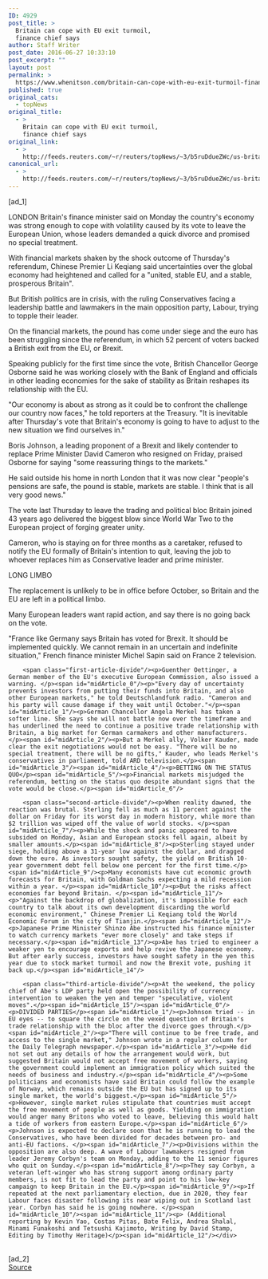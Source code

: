 ```yaml
---
ID: 4929
post_title: >
  Britain can cope with EU exit turmoil,
  finance chief says
author: Staff Writer
post_date: 2016-06-27 10:33:10
post_excerpt: ""
layout: post
permalink: >
  https://www.whenitson.com/britain-can-cope-with-eu-exit-turmoil-finance-chief-says/
published: true
original_cats:
  - topNews
original_title:
  - >
    Britain can cope with EU exit turmoil,
    finance chief says
original_link:
  - >
    http://feeds.reuters.com/~r/reuters/topNews/~3/b5ruDdueZWc/us-britain-eu-wrapup-idUSKCN0ZD14J
canonical_url:
  - >
    http://feeds.reuters.com/~r/reuters/topNews/~3/b5ruDdueZWc/us-britain-eu-wrapup-idUSKCN0ZD14J
---
```

 [ad_1]
<br><div id="articleText">
<span id="midArticle_start"/>

<span id="midArticle_0"/><span class="focusParagraph" readability="5"><p><span class="articleLocation">LONDON</span> Britain's finance minister said on Monday the country's economy was strong enough to cope with volatility caused by its vote to leave the European Union, whose leaders demanded a quick divorce and promised no special treatment.</p></span><span id="midArticle_1"/><p>With financial markets shaken by the shock outcome of Thursday's referendum, Chinese Premier Li Keqiang said uncertainties over the global economy had heightened and called for a "united, stable EU, and a stable, prosperous Britain".</p><span id="midArticle_2"/><p>But British politics are in crisis, with the ruling Conservatives facing a leadership battle and lawmakers in the main opposition party, Labour, trying to topple their leader. </p><span id="midArticle_3"/><p>On the financial markets, the pound has come under siege and the euro has been struggling since the referendum, in which 52 percent of voters backed a British exit from the EU, or Brexit.</p><span id="midArticle_4"/><p>Speaking publicly for the first time since the vote, British Chancellor George Osborne said he was working closely with the Bank of England and officials in other leading economies for the sake of stability as Britain reshapes its relationship with the EU.</p><span id="midArticle_5"/><p>"Our economy is about as strong as it could be to confront the challenge our country now faces," he told reporters at the Treasury. "It is inevitable after Thursday's vote that Britain's economy is going to have to adjust to the new situation we find ourselves in."</p><span id="midArticle_6"/><p>Boris Johnson, a leading proponent of a Brexit and likely contender to replace Prime Minister David Cameron who resigned on Friday, praised Osborne for saying "some reassuring things to the markets."</p><span id="midArticle_7"/><p>He said outside his home in north London that it was now clear "people's pensions are safe, the pound is stable, markets are stable. I think that is all very good news."</p><span id="midArticle_8"/><p>The vote last Thursday to leave the trading and political bloc Britain joined 43 years ago delivered the biggest blow since World War Two to the European project of forging greater unity.</p><span id="midArticle_9"/><p>Cameron, who is staying on for three months as a caretaker, refused to notify the EU formally of Britain's intention to quit, leaving the job to whoever replaces him as Conservative leader and prime minister.</p><span id="midArticle_10"/><span id="midArticle_11"/><p>LONG LIMBO</p><span id="midArticle_12"/><p>The replacement is unlikely to be in office before October, so Britain and the EU are left in a political limbo.</p><span id="midArticle_13"/><p>Many European leaders want rapid action, and say there is no going back on the vote.</p><span id="midArticle_14"/><p>"France like Germany says Britain has voted for Brexit. It should be implemented quickly. We cannot remain in an uncertain and indefinite situation," French finance minister Michel Sapin said on France 2 television.</p><span id="midArticle_15"/>
        
        <span class="first-article-divide"/><p>Guenther Oettinger, a German member of the EU's executive European Commission, also issued a warning. </p><span id="midArticle_0"/><p>"Every day of uncertainty prevents investors from putting their funds into Britain, and also other European markets," he told Deutschlandfunk radio. "Cameron and his party will cause damage if they wait until October."</p><span id="midArticle_1"/><p>German Chancellor Angela Merkel has taken a softer line. She says she will not battle now over the timeframe and has underlined the need to continue a positive trade relationship with Britain, a big market for German carmakers and other manufacturers.</p><span id="midArticle_2"/><p>But a Merkel ally, Volker Kauder, made clear the exit negotiations would not be easy. "There will be no special treatment, there will be no gifts," Kauder, who leads Merkel's conservatives in parliament, told ARD television.</p><span id="midArticle_3"/><span id="midArticle_4"/><p>BETTING ON THE STATUS QUO</p><span id="midArticle_5"/><p>Financial markets misjudged the referendum, betting on the status quo despite abundant signs that the vote would be close.</p><span id="midArticle_6"/>
        
        <span class="second-article-divide"/><p>When reality dawned, the reaction was brutal. Sterling fell as much as 11 percent against the dollar on Friday for its worst day in modern history, while more than $2 trillion was wiped off the value of world stocks. </p><span id="midArticle_7"/><p>While the shock and panic appeared to have subsided on Monday, Asian and European stocks fell again, albeit by smaller amounts.</p><span id="midArticle_8"/><p>Sterling stayed under siege, holding above a 31-year low against the dollar, and dragged down the euro. As investors sought safety, the yield on British 10-year government debt fell below one percent for the first time.</p><span id="midArticle_9"/><p>Many economists have cut economic growth forecasts for Britain, with Goldman Sachs expecting a mild recession within a year. </p><span id="midArticle_10"/><p>But the risks affect economies far beyond Britain. </p><span id="midArticle_11"/><p>"Against the backdrop of globalization, it's impossible for each country to talk about its own development discarding the world economic environment," Chinese Premier Li Keqiang told the World Economic Forum in the city of Tianjin.</p><span id="midArticle_12"/><p>Japanese Prime Minister Shinzo Abe instructed his finance minister to watch currency markets "ever more closely" and take steps if necessary.</p><span id="midArticle_13"/><p>Abe has tried to engineer a weaker yen to encourage exports and help revive the Japanese economy. But after early success, investors have sought safety in the yen this year due to stock market turmoil and now the Brexit vote, pushing it back up.</p><span id="midArticle_14"/>
        
        <span class="third-article-divide"/><p>At the weekend, the policy chief of Abe's LDP party held open the possibility of currency intervention to weaken the yen and temper "speculative, violent moves".</p><span id="midArticle_15"/><span id="midArticle_0"/><p>DIVIDED PARTIES</p><span id="midArticle_1"/><p>Johnson tried -- in EU eyes -- to square the circle on the vexed question of Britain's trade relationship with the bloc after the divorce goes through.</p><span id="midArticle_2"/><p>"There will continue to be free trade, and access to the single market," Johnson wrote in a regular column for the Daily Telegraph newspaper.</p><span id="midArticle_3"/><p>He did not set out any details of how the arrangement would work, but suggested Britain would not accept free movement of workers, saying the government could implement an immigration policy which suited the needs of business and industry.</p><span id="midArticle_4"/><p>Some politicians and economists have said Britain could follow the example of Norway, which remains outside the EU but has signed up to its single market, the world's biggest.</p><span id="midArticle_5"/><p>However, single market rules stipulate that countries must accept the free movement of people as well as goods. Yielding on immigration would anger many Britons who voted to leave, believing this would halt a tide of workers from eastern Europe.</p><span id="midArticle_6"/><p>Johnson is expected to declare soon that he is running to lead the Conservatives, who have been divided for decades between pro- and anti-EU factions. </p><span id="midArticle_7"/><p>Divisions within the opposition are also deep. A wave of Labour lawmakers resigned from leader Jeremy Corbyn's team on Monday, adding to the 11 senior figures who quit on Sunday.</p><span id="midArticle_8"/><p>They say Corbyn, a veteran left-winger who has strong support among ordinary party members, is not fit to lead the party and point to his low-key campaign to keep Britain in the EU.</p><span id="midArticle_9"/><p>If repeated at the next parliamentary election, due in 2020, they fear Labour faces disaster following its near wiping out in Scotland last year. Corbyn has said he is going nowhere. </p><span id="midArticle_10"/><span id="midArticle_11"/><p> (Additional reporting by Kevin Yao, Costas Pitas, Bate Felix, Andrea Shalal, Minami Funakoshi and Tetsushi Kajimoto, Writing by David Stamp, Editing by Timothy Heritage)</p><span id="midArticle_12"/></div>
<br>[ad_2]
<br><a href="http://feeds.reuters.com/~r/reuters/topNews/~3/b5ruDdueZWc/us-britain-eu-wrapup-idUSKCN0ZD14J">Source </a>